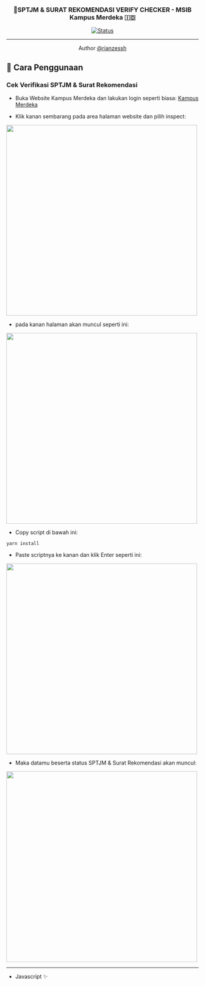 
<h3 align="center">🤖SPTJM & SURAT REKOMENDASI VERIFY CHECKER - MSIB Kampus Merdeka 🇮🇩</h3>

<div align="center">

[![Status](https://img.shields.io/badge/status-active-success.svg)]()

</div>

---

<p align="center">  Author <a href="https://github.com/rahmatrians">@rianzessh</a>
    <br> 
</p>




## 🏁 Cara Penggunaan <a name = "getting_started"></a>

### Cek Verifikasi SPTJM & Surat Rekomendasi

- Buka Website Kampus Merdeka dan lakukan login seperti biasa: <a href="https://kampusmerdeka.kemdikbud.go.id">Kampus Merdeka</a>


- Klik kanan sembarang pada area halaman website dan pilih inspect:
<img src="https://ibb.co/rbWSTtN" style="width:500px">


- pada kanan halaman akan muncul seperti ini:
<img src="https://ibb.co/rbWSTtN" style="width:500px">


- Copy script di bawah ini:
```
yarn install
```


- Paste scriptnya ke kanan dan klik Enter seperti ini:
<img src="https://ibb.co/rbWSTtN" style="width:500px">

- Maka datamu beserta status SPTJM & Surat Rekomendasi akan muncul:
<img src="https://ibb.co/rbWSTtN" style="width:500px">

---


- Javascript ✨
